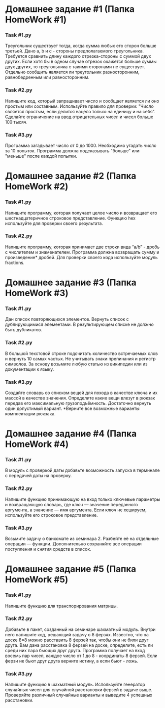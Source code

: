 # Домашнее задание #1 (Папка HomeWork #1)

### Task #1.py

Треугольник существует тогда, когда сумма любых его сторон больше третьей. Дано a, b и c - стороны предполагаемого
треугольника. Требуется сравнить длину каждого отрезка-стороны с суммой двух других. Если хотя бы в одном случае отрезок
окажется больше суммы двух других, то треугольника с такими сторонами не существует. Отдельно сообщить является ли
треугольник разносторонним, равнобедренным или равносторонним.

### Task #2.py

Напишите код, который запрашивает число и сообщает является ли оно простым или составным.
Используйте правило для проверки: "Число является простым, если делится нацело только на единицу и на себя".
Сделайте ограничение на ввод отрицательных чисел и чисел больше 100 тысяч.

### Task #3.py

Программа загадывает число от 0 до 1000. Необходимо угадать число за 10 попыток. Программа должна подсказывать "больше"
или "меньше" после каждой попытки.

# Домашнее задание #2 (Папка HomeWork #2)

### Task #1.py

Напишите программу, которая получает целое число и возвращает его шестнадцатеричное строковое представление.
Функцию hex используйте для проверки своего результата.

### Task #2.py

Напишите программу, которая принимает две строки вида “a/b” - дробь с числителем и знаменателем.
Программа должна возвращать сумму и произведение* дробей. Для проверки своего кода используйте модуль fractions.

# Домашнее задание #3 (Папка HomeWork #3)

### Task #1.py

Дан список повторяющихся элементов. Вернуть список с дублирующимися элементами. В результирующем списке не должно быть
дубликатов.

### Task #2.py

В большой текстовой строке подсчитать количество встречаемых слов и вернуть 10 самых частых. Не учитывать знаки
препинания и регистр символов. За основу возьмите любую статью из википедии или из документации к языку.

### Task #3.py

Создайте словарь со списком вещей для похода в качестве ключа и их массой в качестве значения. Определите какие вещи
влезут в рюкзак передав его максимальную грузоподъёмность. Достаточно вернуть один допустимый вариант.
*Верните все возможные варианты комплектации рюкзака.

# Домашнее задание #4 (Папка HomeWork #4)

### Task #1.py

В модуль с проверкой даты добавьте возможность запуска в терминале с передачей даты на проверку.

### Task #2.py

Напишите функцию принимающую на вход только ключевые параметры и возвращающую словарь, где ключ — значение переданного
аргумента, а значение — имя аргумента. Если ключ не хешируем, используйте его строковое представление.

### Task #3.py

Возьмите задачу о банкомате из семинара 2. Разбейте её на отдельные операции — функции. Дополнительно сохраняйте все
операции поступления и снятия средств в список.

# Домашнее задание #5 (Папка HomeWork #5)

### Task #1.py

Напишите функцию для транспорирования матрицы.

### Task #2.py

Добавьте в пакет, созданный на семинаре шахматный модуль. Внутри него напишите код, решающий задачу о 8 ферзях.
Известно, что на доске 8×8 можно расставить 8 ферзей так, чтобы они не били друг друга. Вам дана расстановка 8 ферзей на
доске, определите, есть ли среди них пара бьющих друг друга. Программа получает на вход восемь пар чисел, каждое число
от 1 до 8 - координаты 8 ферзей. Если ферзи не бьют друг друга верните истину, а если бьют - ложь.

### Task #3.py

Напишите функцию в шахматный модуль. Используйте генератор случайных чисел для случайной расстановки ферзей в задаче
выше. Проверяйте различный случайные варианты и выведите 4 успешных расстановки.